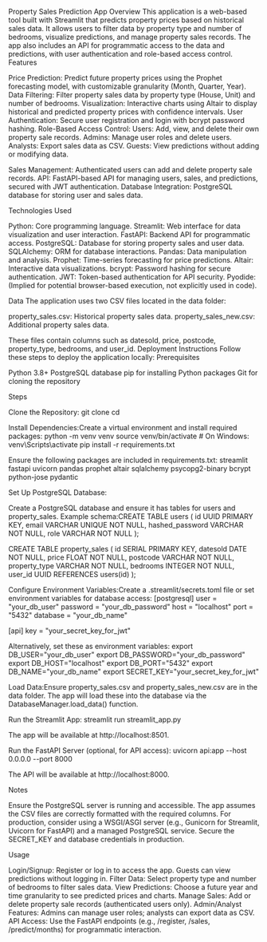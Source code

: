 Property Sales Prediction App
Overview
This application is a web-based tool built with Streamlit that predicts property prices based on historical sales data. It allows users to filter data by property type and number of bedrooms, visualize predictions, and manage property sales records. The app also includes an API for programmatic access to the data and predictions, with user authentication and role-based access control.
Features

Price Prediction: Predict future property prices using the Prophet forecasting model, with customizable granularity (Month, Quarter, Year).
Data Filtering: Filter property sales data by property type (House, Unit) and number of bedrooms.
Visualization: Interactive charts using Altair to display historical and predicted property prices with confidence intervals.
User Authentication: Secure user registration and login with bcrypt password hashing.
Role-Based Access Control:
Users: Add, view, and delete their own property sale records.
Admins: Manage user roles and delete users.
Analysts: Export sales data as CSV.
Guests: View predictions without adding or modifying data.


Sales Management: Authenticated users can add and delete property sale records.
API: FastAPI-based API for managing users, sales, and predictions, secured with JWT authentication.
Database Integration: PostgreSQL database for storing user and sales data.

Technologies Used

Python: Core programming language.
Streamlit: Web interface for data visualization and user interaction.
FastAPI: Backend API for programmatic access.
PostgreSQL: Database for storing property sales and user data.
SQLAlchemy: ORM for database interactions.
Pandas: Data manipulation and analysis.
Prophet: Time-series forecasting for price predictions.
Altair: Interactive data visualizations.
bcrypt: Password hashing for secure authentication.
JWT: Token-based authentication for API security.
Pyodide: (Implied for potential browser-based execution, not explicitly used in code).

Data
The application uses two CSV files located in the data folder:

property_sales.csv: Historical property sales data.
property_sales_new.csv: Additional property sales data.

These files contain columns such as datesold, price, postcode, property_type, bedrooms, and user_id.
Deployment Instructions
Follow these steps to deploy the application locally:
Prerequisites

Python 3.8+
PostgreSQL database
pip for installing Python packages
Git for cloning the repository

Steps

Clone the Repository:
git clone <repository-url>
cd <repository-directory>


Install Dependencies:Create a virtual environment and install required packages:
python -m venv venv
source venv/bin/activate  # On Windows: venv\Scripts\activate
pip install -r requirements.txt

Ensure the following packages are included in requirements.txt:
streamlit
fastapi
uvicorn
pandas
prophet
altair
sqlalchemy
psycopg2-binary
bcrypt
python-jose
pydantic


Set Up PostgreSQL Database:

Create a PostgreSQL database and ensure it has tables for users and property_sales.
Example schema:CREATE TABLE users (
    id UUID PRIMARY KEY,
    email VARCHAR UNIQUE NOT NULL,
    hashed_password VARCHAR NOT NULL,
    role VARCHAR NOT NULL
);

CREATE TABLE property_sales (
    id SERIAL PRIMARY KEY,
    datesold DATE NOT NULL,
    price FLOAT NOT NULL,
    postcode VARCHAR NOT NULL,
    property_type VARCHAR NOT NULL,
    bedrooms INTEGER NOT NULL,
    user_id UUID REFERENCES users(id)
);




Configure Environment Variables:Create a .streamlit/secrets.toml file or set environment variables for database access:
[postgresql]
user = "your_db_user"
password = "your_db_password"
host = "localhost"
port = "5432"
database = "your_db_name"

[api]
key = "your_secret_key_for_jwt"

Alternatively, set these as environment variables:
export DB_USER="your_db_user"
export DB_PASSWORD="your_db_password"
export DB_HOST="localhost"
export DB_PORT="5432"
export DB_NAME="your_db_name"
export SECRET_KEY="your_secret_key_for_jwt"


Load Data:Ensure property_sales.csv and property_sales_new.csv are in the data folder. The app will load these into the database via the DatabaseManager.load_data() function.

Run the Streamlit App:
streamlit run streamlit_app.py

The app will be available at http://localhost:8501.

Run the FastAPI Server (optional, for API access):
uvicorn api:app --host 0.0.0.0 --port 8000

The API will be available at http://localhost:8000.


Notes

Ensure the PostgreSQL server is running and accessible.
The app assumes the CSV files are correctly formatted with the required columns.
For production, consider using a WSGI/ASGI server (e.g., Gunicorn for Streamlit, Uvicorn for FastAPI) and a managed PostgreSQL service.
Secure the SECRET_KEY and database credentials in production.

Usage

Login/Signup: Register or log in to access the app. Guests can view predictions without logging in.
Filter Data: Select property type and number of bedrooms to filter sales data.
View Predictions: Choose a future year and time granularity to see predicted prices and charts.
Manage Sales: Add or delete property sale records (authenticated users only).
Admin/Analyst Features: Admins can manage user roles; analysts can export data as CSV.
API Access: Use the FastAPI endpoints (e.g., /register, /sales, /predict/months) for programmatic interaction.
